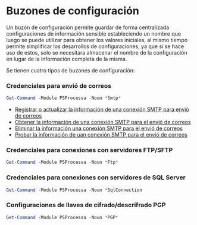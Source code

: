 # Buzones de configuración 

Un buzón de configuración permite guardar de forma centralizada configuraciones de información sensible estableciendo un nombre que luego se puede utilizar para obtener los valores iniciales, al mismo tiempo permite simplificar los desarrollos de configuraciones, ya que si se hace uso de estos, solo se necesitara almacenar el nombre de la configuración en lugar de la información completa de la misma.

Se tienen cuatro tipos de buzones de configuración:

### Credenciales para envió de correos
```powershell
Get-Command -Module PSProcessa -Noun *Smtp*
```
* [Registrar o actualizar la información de una conexión SMTP para envió de correos](Set-SmtpConnection.md)
* [Obtener la información de una conexión SMTP para el envió de correos](Get-SmtpConnection.md)
* [Eliminar la información una conexión SMTP para el envió de correos](Remove-SmtpConnection.md)
* [Probar la información de uan conexión SMTP para el envió de correos](Test-SmtpConnection.md)


### Credenciales para conexiones con servidores FTP/SFTP
```powershell
Get-Command -Module PSProcessa -Noun *Ftp*
```

### Credenciales para conexiones con servidores de SQL Server
```powershell
Get-Command -Module PSProcessa -Noun *SqlConnection
```

### Configuraciones de llaves de cifrado/descrifrado PGP
```powershell
Get-Command -Module PSProcessa -Noun *PGP*
```

